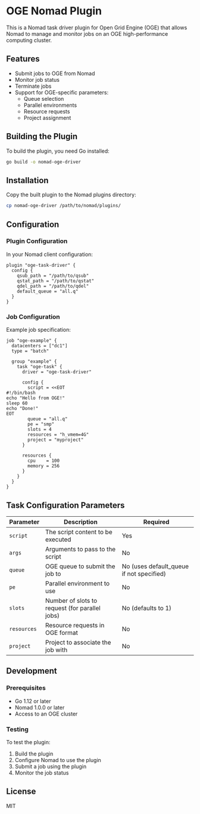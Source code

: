 # OGE Nomad Plugin

This is a Nomad task driver plugin for Open Grid Engine (OGE) that allows Nomad to manage and monitor jobs on an OGE high-performance computing cluster.

## Features

- Submit jobs to OGE from Nomad
- Monitor job status
- Terminate jobs
- Support for OGE-specific parameters:
  - Queue selection
  - Parallel environments
  - Resource requests
  - Project assignment

## Building the Plugin

To build the plugin, you need Go installed:

```bash
go build -o nomad-oge-driver
```

## Installation

Copy the built plugin to the Nomad plugins directory:

```bash
cp nomad-oge-driver /path/to/nomad/plugins/
```

## Configuration

### Plugin Configuration

In your Nomad client configuration:

```hcl
plugin "oge-task-driver" {
  config {
    qsub_path = "/path/to/qsub"
    qstat_path = "/path/to/qstat"
    qdel_path = "/path/to/qdel"
    default_queue = "all.q"
  }
}
```

### Job Configuration

Example job specification:

```hcl
job "oge-example" {
  datacenters = ["dc1"]
  type = "batch"

  group "example" {
    task "oge-task" {
      driver = "oge-task-driver"

      config {
        script = <<EOT
#!/bin/bash
echo "Hello from OGE!"
sleep 60
echo "Done!"
EOT
        queue = "all.q"
        pe = "smp"
        slots = 4
        resources = "h_vmem=4G"
        project = "myproject"
      }

      resources {
        cpu    = 100
        memory = 256
      }
    }
  }
}
```

## Task Configuration Parameters

| Parameter | Description | Required |
|-----------|-------------|----------|
| `script` | The script content to be executed | Yes |
| `args` | Arguments to pass to the script | No |
| `queue` | OGE queue to submit the job to | No (uses default_queue if not specified) |
| `pe` | Parallel environment to use | No |
| `slots` | Number of slots to request (for parallel jobs) | No (defaults to 1) |
| `resources` | Resource requests in OGE format | No |
| `project` | Project to associate the job with | No |

## Development

### Prerequisites

- Go 1.12 or later
- Nomad 1.0.0 or later
- Access to an OGE cluster

### Testing

To test the plugin:

1. Build the plugin
2. Configure Nomad to use the plugin
3. Submit a job using the plugin
4. Monitor the job status

## License

MIT 